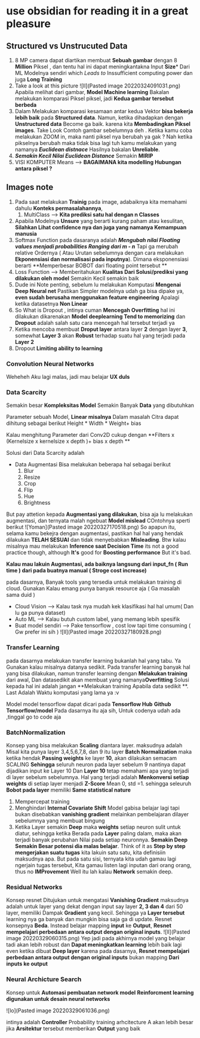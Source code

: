 # use obsidian for reading it in a great pleasure

## Structured vs Unstrucuted Data
1. 8 MP camera dapat diartikan membuat **Sebuah gambar** dengan 8 **Million** Piksel , dan tentu hal ini dapat meningkantakna Input **Size*** Dari ML Modelnya sendiri which *Leads to* Inssufficient computing power dan juga **Long Training**
2. Take a look at this picture ![ll](Pasted image 20220324091031.png) Apabila melihat dari gambar, **Model Machine learning** Bakalan melakukan komparasi Piksel piksel, jadi **Kedua gambar tersebut berbeda**
3. Dalam Melakukan komparasi kesamaan antar kedua Vektor  **bisa bekerja lebih baik** pada **Structured data**. Namun, ketika dihadapkan dengan **Unstructured data** Become ga baik.  karena kita  **Membadingkan Piksel images**. Take Look Contoh gambar sebelumnya deh . Ketika kamu coba melakukan ZOOM in, maka nanti piksel nya berubah ya gak ? Nah ketika pikselnya berubah maka tidak bisa lagi tuh kamu melakukan yang namanya ***Euclidean distnace*** Hasilnya bakalan **Unreliable**.
4. ***Semakin Kecil Nilai Euclidean Distance*** Semakin **MIRIP**
5. VISI KOMPUTER Means --> **BAGAIMANA kita modelling Hubungan antara piksel ?**
## Images note
1. Pada saat melakukan **Trainig** pada image, adabaiknya kita memahami dahulu **Konteks permasalahannya**, 
	1. MultiClass --> **Kita prediksi satu hal dengan n Classes**
2. Apabila Modelnya **Unsure** yang berarti kurang paham atau kesulitan, **Silahkan Lihat confidence nya dan juga yang namanya Kemampuan manusia**
3. Softmax Function pada dasaranya adalah ***Mengubah nilai Floating values menjadi probabilities Ranging dari m - n*** Tapi ga merubah relative Ordernya ( Atau Urutan sebelumnya dengan cara melakukan **Ekponensiasi dan normalisasi pada inputnya**). Dimana eksponensiasi berarti **Memperbesar BOBOT dari floating point tersebut **
4. Loss Function --> Memberitahukan **Kualitas Dari Solusi/prediksi yang dilakukan oleh model** Semakin Kecil semakin baik
5. Dude ini Note penting, sebelum lu melakukan Komputasi **Mengenai Deep Neural net** Pastikan Simpler modelnya udah ga bisa dipake ya, **even sudah berusaha menggunakan feature engineering** Apalagi ketika datasetnya **Non Linear** 
6. So What is Dropout , intinya cuman **Mencegah Overfitting** hal ini dilakukan dikarenakan **Model deeplearning Tend to memorizing** dan **Dropout** adalah salah satu cara mencegah hal tersebut terjadi ya
7. Ketika mencoba membuat **Droput layer** antara layer **2** dengan layer **3**, somewhat **Layer 3** akan **Robust** terhadap suatu hal yang terjadi pada **Layer 2** 
8. Dropout **Limiting ability to learning**
### Convolution Neural Networks
Weheheh Aku lagi malas, jadi mau belajar **UX duls**

### Data Scarcity

Semakin besar **Kompleksitas Model** Semakin Banyak **Data** yang dibutuhkan 

Parameter sebuah Model, **Linear misalnya** Dalam masalah Citra dapat dihitung sebagai berikut
Height * Width * Weight+ bias

Kalau menghitung Parameter dari Conv2D cukup dengan
**Filters x  (Kernelsize x kernelsize x depth )+ bias x depth  **

Solusi dari Data Scarcity adalah
- Data Augmentasi
	Bisa melakukan beberapa hal sebagai berikut
	1. Blur
	2. Resize
	3. Crop
	4. Flip
	5. Hue
	6. Brightness

But pay attetion kepada **Augmentasi yang dilakukan**, bisa aja lu melakukan augmentasi, dan ternyata malah ngebuat **Model mislead** COntohnya sperti berikut
![Yoman](Pasted image 20220327170518.png)
So apapun itu, selama kamu bekejra dengan augmentasi, pastikan hal hal yang hendak dilakukan **TELAH SESUAI** dan tidak menyebabkan **Misleading**. Btw kalau misalnya mau melakukan **Inference saat Decision Time** its not a good practice though, although **It's** good for **Boosting performance** But it's bad.

**Kalau mau lakuin Augmentasi, ada baiknya langsung dari input_fn ( Run time ) dari pada buatnya manual ( Stroge cost increase)**


pada dasarnya, Banyak tools yang tersedia untuk melakukan training di cloud.
Gunakan Kalau emang punya banyak resource aja ( Ga masalah sama duid )
- Cloud Vision --> Kalau task nya mudah kek klasifikasi hal hal umum( Dan lu ga punya dataset)
- Auto ML --> Kalau butuh custom label, yang memang lebih spesifik
- Buat model sendiri --> Pake tensorflow , cost low tapi time consuming ( Gw prefer ini sih )
![ll](Pasted image 20220327180928.png)

### Transfer Learning

pada dasarnya melakukan transfer learning bukanlah hal yang tabu. Ya Gunakan kalau misalnya datanya sedikit. Pada transfer learning banyak hal yang bisa dilakukan, namun transfer learning dengan **Melakukan training** dari awal, Dan datasedikit akan membuat yang namanya**Overfitting** Solusi kepada hal ini adalah jangan **Melakukan training Apabila data sedikit **. Last Adalah Waktu komputasi yang lama ya :v

Model model tensorflow dapat dicari pada 
**Tensorflow Hub**
**Github Tensorflow/model**
Pada dasarnya itu aja sih, Untuk codenya udah ada ,tinggal go to code aja


###  BatchNormalization

Konsep yang bisa melakukan **Scaling** diantara layer. maksudnya adalah
Misal kita punya layer 3,4,5,6,7,8, dan 9 itu layer **Batch Normalization** maka ketika hendak **Passing weights** ke layer **10**, akan dilakukan semacam SCALING **Sehingga** seluruh neuron pada layer sebelum 9 nantinya dapat dijadikan input ke Layer 10 Dan **Layer 10** tetap memahami apa yang terjadi di layer sebelum sebelumnya. Hal yang terjadi adalah **Menkonversi setiap weights** di setiap layer menjadi **Z-Score** Mean 0, std =1. sehingga seleuruh **Bobot pada layer** memiliki **Same statistical nature** 
 1. Mempercepat training
2. Menghindari **Internal Covariate Shift** Model gabisa belajar lagi tapi bukan disebabkan **vanishing gradient** melainkan pembelajaran dilayer sebelumnya yang membuat bingung
3. Ketika Layer semakin **Deep** maka **weights** setiap neuron sulit untuk diatur, sehingga ketika Berada pada **Layer** paling dalam, maka akan terjadi banyak perubahan Nilai pada setiap neuronnya. **Semakin Deep Semakin Besar potensi dia malas belajar**. Think of it as **Step by step mengerjakan suatu tugas** kita lakuin satu satu, kita definisiin maksudnya apa. But pada satu sisi, ternyata kita udah gamau lagi ngerjain tugas tersebut, Kita gamau listen lagi inputan dari orang orang, thus no **IMProvement** Well itu lah kalau **Network** semakin deep.

### Residual Networks
Konsep resnet Ditujukan untuk mengatasi **Vanishing Gradient** maksudnya adalah untuk layer yang dekat dengan input say layer **2, 3 dan 4** dari 50 layer, memiliki Dampak **Gradient** yang kecil. Sehingga ya **Layer tersebut** learning nya ga banyak dan mungkin bisa saja ga di update. Resnet konsepnya **Beda**. Instead belajar mapping **input** ke **Output**, **Resnet mempelajari perbedaan antara output dengan original inputs**. 
![ll](Pasted image 20220329060315.png)
Yep jadi pada akhirnya model yang belajar tadi akan lebih robust dan **Dapat meningkatkan learning** lebih baik lagi even ketika dibuat **Deep layer** karena pada dasarnya, **Resnet mempelajari perbedaan antara output dengan original inputs** bukan mapping **Dari inputs ke output**

### Neural Archicture Search
Konsep untuk **Automasi pembuatan  network model**
**Reinforcment learning digunakan untuk desain  neural networks**

![lo](Pasted image 20220329061036.png)

intinya adalah **Controller** Probability training arhcitecture A akan lebih besar jika **Arsitektur** tersebut memberikan **Output** yang baik

